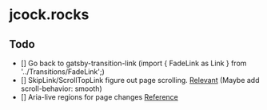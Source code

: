 # jcock.rocks

## Todo

- [] Go back to gatsby-transition-link (import { FadeLink as Link } from '../Transitions/FadeLink';)
- [] SkipLink/ScrollTopLink figure out page scrolling. [Relevant](https://www.gatsbyjs.org/docs/browser-apis/#shouldUpdateScroll) (Maybe add scroll-behavior: smooth)
- [] Aria-live regions for page changes [Reference](https://developer.mozilla.org/en-US/docs/Web/Accessibility/ARIA/ARIA_Live_Regions)
